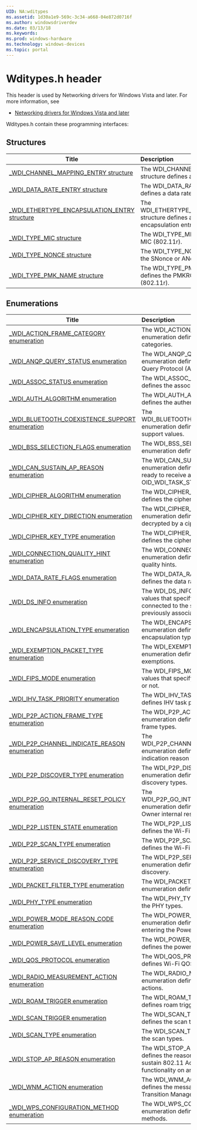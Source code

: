 ```yaml
---
UID: NA:wditypes
ms.assetid: 1d30a1e9-569c-3c34-a668-04e872d0716f
ms.author: windowsdriverdev
ms.date: 03/13/18
ms.keywords: 
ms.prod: windows-hardware
ms.technology: windows-devices
ms.topic: portal
---
```


# Wditypes.h header



This header is used by Networking drivers for Windows Vista and later. For more information, see
- [Networking drivers for Windows Vista and later](../_netvista/index.md)

Wditypes.h contain these programming interfaces:


## Structures

| Title   | Description   |
| ---- |:---- |
| [_WDI_CHANNEL_MAPPING_ENTRY structure](ns-wditypes-_wdi_channel_mapping_entry.md) | The WDI_CHANNEL_MAPPING_ENTRY structure defines a channel mapping entry. |
| [_WDI_DATA_RATE_ENTRY structure](ns-wditypes-_wdi_data_rate_entry.md) | The WDI_DATA_RATE_ENTRY structure defines a data rate entry. |
| [_WDI_ETHERTYPE_ENCAPSULATION_ENTRY structure](ns-wditypes-_wdi_ethertype_encapsulation_entry.md) | The WDI_ETHERTYPE_ENCAPSULATION_ENTRY structure defines an EtherType encapsulation entry. |
| [_WDI_TYPE_MIC structure](ns-wditypes-_wdi_type_mic.md) | The WDI_TYPE_MIC structure defines the MIC (802.11r). |
| [_WDI_TYPE_NONCE structure](ns-wditypes-_wdi_type_nonce.md) | The WDI_TYPE_NONCE structure defines the SNonce or ANonce (802.11r). |
| [_WDI_TYPE_PMK_NAME structure](ns-wditypes-_wdi_type_pmk_name.md) | The WDI_TYPE_PMK_NAME structure defines the PMKR0Name or PMKR1Name (802.11r). |

## Enumerations

| Title   | Description   |
| ---- |:---- |
| [_WDI_ACTION_FRAME_CATEGORY enumeration](ne-wditypes-_wdi_action_frame_category.md) | The WDI_ACTION_FRAME_CATEGORY enumeration defines the action frame categories. |
| [_WDI_ANQP_QUERY_STATUS enumeration](ne-wditypes-_wdi_anqp_query_status.md) | The WDI_ANQP_QUERY_STATUS enumeration defines the Access Network Query Protocol (ANQP) query status values. |
| [_WDI_ASSOC_STATUS enumeration](ne-wditypes-_wdi_assoc_status.md) | The WDI_ASSOC_STATUS enumeration defines the association status values. |
| [_WDI_AUTH_ALGORITHM enumeration](ne-wditypes-_wdi_auth_algorithm.md) | The WDI_AUTH_ALGORITHM enumeration defines the authentication algorithm values. |
| [_WDI_BLUETOOTH_COEXISTENCE_SUPPORT enumeration](ne-wditypes-_wdi_bluetooth_coexistence_support.md) | The WDI_BLUETOOTH_COEXISTENCE_SUPPORT enumeration defines Bluetooth coexistence support values. |
| [_WDI_BSS_SELECTION_FLAGS enumeration](ne-wditypes-_wdi_bss_selection_flags.md) | The WDI_BSS_SELECTION_FLAGS enumeration defines flags for BSS selection. |
| [_WDI_CAN_SUSTAIN_AP_REASON enumeration](ne-wditypes-_wdi_can_sustain_ap_reason.md) | The WDI_CAN_SUSTAIN_AP_REASON enumeration defines the reasons the port is ready to receive a OID_WDI_TASK_START_AP request. |
| [_WDI_CIPHER_ALGORITHM enumeration](ne-wditypes-_wdi_cipher_algorithm.md) | The WDI_CIPHER_ALGORITHM enumeration defines the cipher algorithm values. |
| [_WDI_CIPHER_KEY_DIRECTION enumeration](ne-wditypes-_wdi_cipher_key_direction.md) | The WDI_CIPHER_KEY_DIRECTION enumeration defines the traffic directions decrypted by a cipher key. |
| [_WDI_CIPHER_KEY_TYPE enumeration](ne-wditypes-_wdi_cipher_key_type.md) | The WDI_CIPHER_KEY_TYPE enumeration defines the cipher key types. |
| [_WDI_CONNECTION_QUALITY_HINT enumeration](ne-wditypes-_wdi_connection_quality_hint.md) | The WDI_CONNECTION_QUALITY_HINT enumeration defines the Wi-Fi connection quality hints. |
| [_WDI_DATA_RATE_FLAGS enumeration](ne-wditypes-_wdi_data_rate_flags.md) | The WDI_DATA_RATE_FLAGS enumeration defines the data rate flags. |
| [_WDI_DS_INFO enumeration](ne-wditypes-_wdi_ds_info.md) | The WDI_DS_INFO enumeration defines values that specify whether the port is connected to the same DS that it was previously associated to. |
| [_WDI_ENCAPSULATION_TYPE enumeration](ne-wditypes-_wdi_encapsulation_type.md) | The WDI_ENCAPSULATION_TYPE enumeration defines the Wi-Fi encapsulation types. |
| [_WDI_EXEMPTION_PACKET_TYPE enumeration](ne-wditypes-_wdi_exemption_packet_type.md) | The WDI_EXEMPTION_PACKET_TYPE enumeration defines the types of packet exemptions. |
| [_WDI_FIPS_MODE enumeration](ne-wditypes-_wdi_fips_mode.md) | The WDI_FIPS_MODE enumeration defines values that specify if FIPS mode is enabled or not. |
| [_WDI_IHV_TASK_PRIORITY enumeration](ne-wditypes-_wdi_ihv_task_priority.md) | The WDI_IHV_TASK_PRIORITY enumeration defines IHV task priorities. |
| [_WDI_P2P_ACTION_FRAME_TYPE enumeration](ne-wditypes-_wdi_p2p_action_frame_type.md) | The WDI_P2P_ACTION_FRAME_TYPE enumeration defines the Wi-Fi Direct action frame types. |
| [_WDI_P2P_CHANNEL_INDICATE_REASON enumeration](ne-wditypes-_wdi_p2p_channel_indicate_reason.md) | The WDI_P2P_CHANNEL_INDICATE_REASON enumeration defines Wi-Fi Direct channel indication reason values. |
| [_WDI_P2P_DISCOVER_TYPE enumeration](ne-wditypes-_wdi_p2p_discover_type.md) | The WDI_P2P_DISCOVER_TYPE enumeration defines the Wi-Fi Direct discovery types. |
| [_WDI_P2P_GO_INTERNAL_RESET_POLICY enumeration](ne-wditypes-_wdi_p2p_go_internal_reset_policy.md) | The WDI_P2P_GO_INTERNAL_RESET_POLICY enumeration defines the Wi-Fi Direct Group Owner internal reset policies. |
| [_WDI_P2P_LISTEN_STATE enumeration](ne-wditypes-_wdi_p2p_listen_state.md) | The WDI_P2P_LISTEN_STATE enumeration defines the Wi-Fi Direct listen states. |
| [_WDI_P2P_SCAN_TYPE enumeration](ne-wditypes-_wdi_p2p_scan_type.md) | The WDI_P2P_SCAN_TYPE enumeration defines the Wi-Fi Direct scan types. |
| [_WDI_P2P_SERVICE_DISCOVERY_TYPE enumeration](ne-wditypes-_wdi_p2p_service_discovery_type.md) | The WDI_P2P_SERVICE_DISCOVERY_TYPE enumeration defines the types of service discovery. |
| [_WDI_PACKET_FILTER_TYPE enumeration](ne-wditypes-_wdi_packet_filter_type.md) | The WDI_PACKET_FILTER_TYPE enumeration defines the packet filter types. |
| [_WDI_PHY_TYPE enumeration](ne-wditypes-_wdi_phy_type.md) | The WDI_PHY_TYPE enumeration defines the PHY types. |
| [_WDI_POWER_MODE_REASON_CODE enumeration](ne-wditypes-_wdi_power_mode_reason_code.md) | The WDI_POWER_MODE_REASON_CODE enumeration defines the reasons for entering the Power Save state. |
| [_WDI_POWER_SAVE_LEVEL enumeration](ne-wditypes-_wdi_power_save_level.md) | The WDI_POWER_SAVE_LEVEL enumeration defines the power save levels. |
| [_WDI_QOS_PROTOCOL enumeration](ne-wditypes-_wdi_qos_protocol.md) | The WDI_QOS_PROTOCOL enumeration defines Wi-Fi QOS protocols. |
| [_WDI_RADIO_MEASUREMENT_ACTION enumeration](ne-wditypes-_wdi_radio_measurement_action.md) | The WDI_RADIO_MEASUREMENT_ACTION enumeration defines the radio measurement actions. |
| [_WDI_ROAM_TRIGGER enumeration](ne-wditypes-_wdi_roam_trigger.md) | The WDI_ROAM_TRIGGER enumeration defines roam triggers. |
| [_WDI_SCAN_TRIGGER enumeration](ne-wditypes-_wdi_scan_trigger.md) | The WDI_SCAN_TRIGGER enumeration defines the scan trigger values. |
| [_WDI_SCAN_TYPE enumeration](ne-wditypes-_wdi_scan_type.md) | The WDI_SCAN_TYPE enumeration defines the scan types. |
| [_WDI_STOP_AP_REASON enumeration](ne-wditypes-_wdi_stop_ap_reason.md) | The WDI_STOP_AP_REASON enumeration defines the reasons an adapter cannot sustain 802.11 Access Point (AP) functionality on any of the PHYs. |
| [_WDI_WNM_ACTION enumeration](ne-wditypes-_wdi_wnm_action.md) | The WDI_WNM_ACTION enumeration defines the message type for 802.11v BSS Transition Management action frames. |
| [_WDI_WPS_CONFIGURATION_METHOD enumeration](ne-wditypes-_wdi_wps_configuration_method.md) | The WDI_WPS_CONFIGURATION_METHOD enumeration defines WPS configuration methods. |
